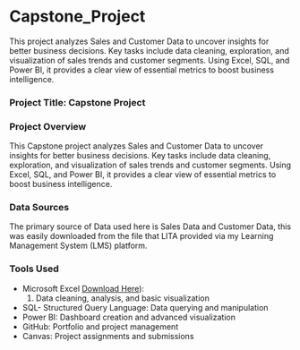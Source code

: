 # Capstone_Project
This project analyzes Sales and Customer Data to uncover insights for better business decisions. Key tasks include data cleaning, exploration, and visualization of sales trends and customer segments. Using Excel, SQL, and Power BI, it provides a clear view of essential metrics to boost business intelligence.

### Project Title: Capstone Project 
### Project Overview
 This Capstone project analyzes Sales and Customer Data to uncover insights for better business decisions. Key tasks include data cleaning, exploration, and visualization of sales trends and customer segments. Using Excel, SQL, and Power BI, it provides a clear view of essential metrics to boost business intelligence.

 ### Data Sources
 The primary source of Data used here is Sales Data and Customer Data, this was easily downloaded from the file that LITA provided via my Learning Management System (LMS) platform.

 ### Tools Used
 - Microsoft Excel [Download Here](https://canvas.instructure.com/courses/10186984/files/folder/Capstone%20Project)):
   1. Data cleaning, analysis, and basic visualization
 - SQL- Structured Query Language: Data querying and manipulation
 - Power BI: Dashboard creation and advanced visualization
 - GitHub: Portfolio and project management
 - Canvas: Project assignments and submissions
